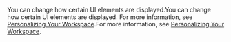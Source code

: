 <span data-ttu-id="03237-101">You can change how certain UI elements are displayed.</span><span class="sxs-lookup"><span data-stu-id="03237-101">You can change how certain UI elements are displayed.</span></span> <span data-ttu-id="03237-102">For more information, see [Personalizing Your Workspace](../ui-personalization-user.md).</span><span class="sxs-lookup"><span data-stu-id="03237-102">For more information, see [Personalizing Your Workspace](../ui-personalization-user.md).</span></span>
